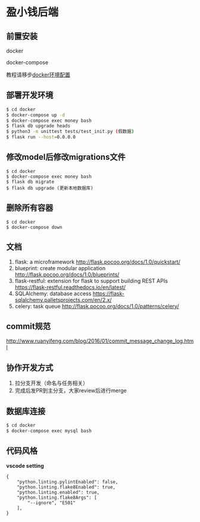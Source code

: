 # 盈小钱后端

## 前置安装 

docker

docker-compose

教程请移步[docker环境配置](backend/docs/docker.md)

## 部署开发环境
```bash
$ cd docker
$ docker-compose up -d
$ docker-compose exec money bash
$ flask db upgrade heads
$ python3 -m unittest tests/test_init.py (假数据)
$ flask run --host=0.0.0.0
```

## 修改model后修改migrations文件
```
$ cd docker
$ docker-compose exec money bash
$ flask db migrate
$ flask db upgrade (更新本地数据库)
```

## 删除所有容器
```
$ cd docker
$ docker-compose down
```

## 文档

1. flask: a microframework http://flask.pocoo.org/docs/1.0/quickstart/
2. blueprint: create modular application http://flask.pocoo.org/docs/1.0/blueprints/
3. flask-restful: extension for flask to support building REST APIs https://flask-restful.readthedocs.io/en/latest/
4. SQLAlchemy: database access https://flask-sqlalchemy.palletsprojects.com/en/2.x/
5. celery: task queue http://flask.pocoo.org/docs/1.0/patterns/celery/

## commit规范

http://www.ruanyifeng.com/blog/2016/01/commit_message_change_log.html

## 协作开发方式

1. 拉分支开发（命名与任务相关）
2. 完成后发PR到主分支，大家review后进行merge

## 数据库连接
```bash
$ cd docker
$ docker-compose exec mysql bash
```

## 代码风格
**vscode setting**
```
{
    "python.linting.pylintEnabled": false,
    "python.linting.flake8Enabled": true,
    "python.linting.enabled": true,
    "python.linting.flake8Args": [
        "--ignore", "E501"
    ],
}
```